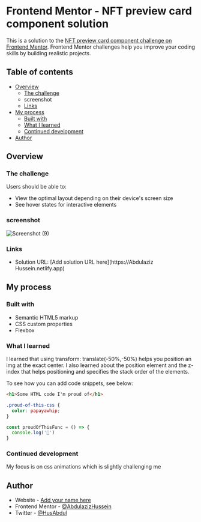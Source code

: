 # Frontend Mentor - NFT preview card component solution

This is a solution to the [NFT preview card component challenge on Frontend Mentor](https://www.frontendmentor.io/challenges/nft-preview-card-component-SbdUL_w0U). Frontend Mentor challenges help you improve your coding skills by building realistic projects. 

## Table of contents

- [Overview](#overview)
  - [The challenge](#the-challenge)
  - screenshot
  - [Links](#links)
- [My process](#my-process)
  - [Built with](#built-with)
  - [What I learned](#what-i-learned)
  - [Continued development](#continued-development)
- [Author](#author)



## Overview

### The challenge

Users should be able to:

- View the optimal layout depending on their device's screen size
- See hover states for interactive elements
 ### screenshot
![Screenshot (9)](https://user-images.githubusercontent.com/114946911/197592756-9e437193-22bb-4dac-970b-86cf99fa9b87.png)


### Links

- Solution URL: [Add solution URL here](https://Abdulaziz Hussein.netlify.app)

## My process

### Built with

- Semantic HTML5 markup
- CSS custom properties
- Flexbox

### What I learned
I learned that using transform: translate(-50%,-50%) helps you position an img at the exact center. I also learned about the position element and the z-index that helps positioning and specifies the stack order of the elements.


To see how you can add code snippets, see below:

```html
<h1>Some HTML code I'm proud of</h1>
```
```css
.proud-of-this-css {
  color: papayawhip;
}
```
```js
const proudOfThisFunc = () => {
  console.log('🎉')
}
```
### Continued development
 My focus is on css animations which is slightly challenging me 



## Author

- Website - [Add your name here](https://www.AbdulazizHussein.netlify.app)
- Frontend Mentor - [@AbdulazizHussein](https://www.frontendmentor.io/profile/AbdulazizHussein)
- Twitter - [@HusAbdul](https://www.twitter.com/HusAbdul)
